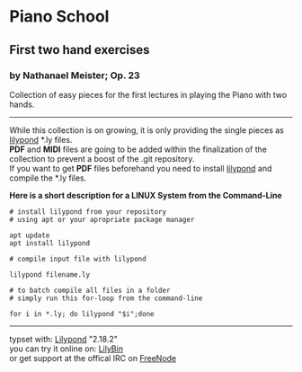 # Piano School
## First two hand exercises
### by Nathanael Meister; Op. 23

Collection of easy pieces for the first lectures in playing the Piano with two hands.

_____________________________________________________________

While this collection is on growing, it is only providing the single pieces as [lilypond](http://lilypond.org) *.ly files.  
**PDF** and **MIDI** files are going to be added within the finalization of the collection to prevent a boost of the .git repository.  
If you want to get **PDF** files beforehand you need to install [lilypond](http://lilypond.org) and compile the *.ly files.

**Here is a short description for a LINUX System from the Command-Line**

```
# install lilypond from your repository
# using apt or your apropriate package manager

apt update
apt install lilypond

# compile input file with lilypond

lilypond filename.ly 

# to batch compile all files in a folder
# simply run this for-loop from the command-line

for i in *.ly; do lilypond "$i";done
```
_____________________________________________________________

typset with: [Lilypond](http://lilypond.org) "2.18.2"  
you can try it online on: [LilyBin](http://lilybin.com)  
or get support at the offical IRC on [FreeNode](http://webchat.freenode.net/?channels=lilypond)
